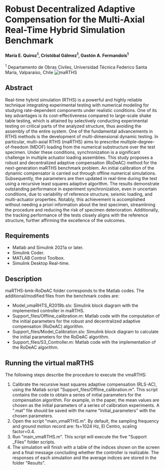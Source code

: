 # Robust Decentralized Adaptive Compensation for the Multi-Axial Real-Time Hybrid Simulation Benchmark
#### María E. Quiroz<sup>1</sup>, Cristóbal Gálmez<sup>1</sup>, Gastón A. Fermandois<sup>1</sup>
<sup>1</sup> Departamento de Obras Civiles, Universidad Técnica Federico Santa María, Valparaíso, Chile
![maRTHS](https://github.com/FermandoisLab/maRTHS-bmk-RoDeAC/assets/81593865/0e37fffe-7754-4a0b-9fff-5356b3300669)
## Abstract
Real-time hybrid simulation (RTHS) is a powerful and highly reliable technique integrating experimental testing with numerical modeling for studying rate-dependent components under realistic conditions. One of its key advantages is its cost-effectiveness compared to large-scale shake table testing, which is attained by selectively conducting experimental testing on critical parts of the analyzed structure, thus avoiding the assembly of the entire system. One of the fundamental advancements in RTHS methods is the development of multi-dimensional dynamic testing. In particular, multi-axial RTHS (maRTHS) aims to prescribe multiple-degree-of-freedom (MDOF) loading from the numerical substructure over the test specimen. Under these conditions, synchronization is a significant challenge in multiple actuator loading assemblies. This study proposes a robust and decentralized adaptive compensation (RoDeAC) method for the next-generation maRTHS benchmark problem. An initial calibration of the dynamic compensator is carried out through offline numerical simulations. Subsequently, the parameters are then updated in real-time during the test using a recursive least squares adaptive algorithm. The results demonstrate outstanding performance in experiment synchronization, even in uncertain conditions, due to variability of reference structure, seismic loading, and multi-actuator properties. Notably, this achievement is accomplished without needing a priori information about the test specimen, streamlining the procedure and reducing the risk of specimen deterioration. Additionally, the tracking performance of the tests closely aligns with the reference structure, further affirming the excellence of the outcomes.

## Requirements
- Matlab and Simulink 2021a or later.
- Simulink Coder.
- MATLAB Control Toolbox. 
- Simulink Desktop Real-time.

## Description
maRTHS-bmk-RoDeAC folder corresponds to the Matlab codes. The additional/modified files from the benchmark codes are:
- Model_vmaRHTS_R2019b.slx: Simulink block diagram with the implemented controller in maRTHS.
- Support_files/Offline_calibration.m: Matlab code with the computation of the initial parameters for the robust and decentralized adaptive compensation (RoDeAC) algorithm.
- Support_files/Model_Calibration.slx: Simulink block diagram to calculate the initial parameters for the RoDeAC algorithm.
- Support_files/S3_Controller.m: Matlab code with the implementation of the RoDeAC algorithm.

## Running the virtual maRTHS
The following steps describe the procedure to execute the vmaRTHS:
1. Calibrate the recursive least squares adaptive compensation (RLS-AC), using the Matlab script "Support_files/Offline_calibration.m". This script contains the code to obtain a series of initial parameters for the compensation algorithm. For example, in the paper, the mean values are chosen as the initial parameters of a series of calibration experiments. A ".mat" file should be saved with the name "Initial_parameters" with the chosen parameters.
2. Open the script "main_vmaRTHS.m". By default, the sampling frequency and ground motion record are: fs=1024 Hz, El Centro, scaling factor=0.4.
3. Run "main_vmaRTHS.m". This script will execute the five "Support _Files" folder scripts.
4. The simulation will finish with a table of the indices shown on the screen and a final message concluding whether the controller is realizable. The responses of each simulation and the average indices are stored in the folder "Results".

